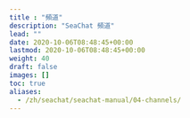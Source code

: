 ```yaml
---
title : "頻道"
description: "SeaChat 頻道"
lead: ""
date: 2020-10-06T08:48:45+00:00
lastmod: 2020-10-06T08:48:45+00:00
weight: 40
draft: false
images: []
toc: true
aliases:
  - /zh/seachat/seachat-manual/04-channels/
---
```

